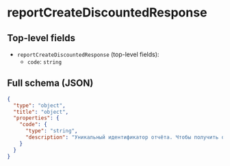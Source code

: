 # reportCreateDiscountedResponse

## Top-level fields
- `reportCreateDiscountedResponse` (top-level fields):
  - `code`: `string`

## Full schema (JSON)
```json
{
  "type": "object",
  "title": "object",
  "properties": {
    "code": {
      "type": "string",
      "description": "Уникальный идентификатор отчёта. Чтобы получить отчёт, передайте это значение в метод [/v1/report/info](#operation/ReportAPI_ReportInfo)."
    }
  }
}
```
